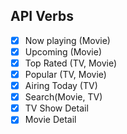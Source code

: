 ## API Verbs
- [x] Now playing (Movie)
- [x] Upcoming (Movie)
- [x] Top Rated (TV, Movie)
- [x] Popular (TV, Movie)
- [x] Airing Today (TV)
- [x] Search(Movie, TV)
- [x] TV Show Detail
- [x] Movie Detail